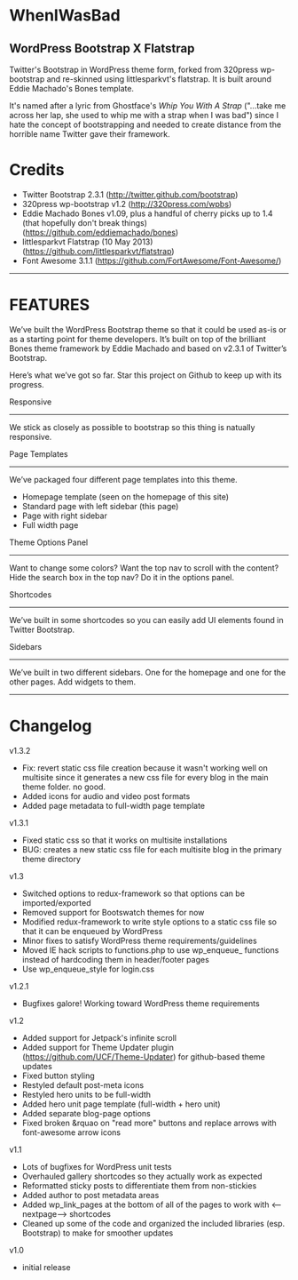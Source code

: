 WhenIWasBad 
===========
WordPress Bootstrap X Flatstrap
-------------------------------
Twitter's Bootstrap in WordPress theme form, forked from 320press wp-bootstrap and re-skinned using littlesparkvt's flatstrap. It is built around Eddie Machado's Bones template. 

It's named after a lyric from Ghostface's _Whip You With A Strap_ ("...take me across her lap, she used to whip me with a strap when I was bad") since I hate the concept of bootstrapping and needed to create distance from the horrible name Twitter gave their framework.

Credits
=======

* Twitter Bootstrap 2.3.1 (http://twitter.github.com/bootstrap)
* 320press wp-bootstrap v1.2 (http://320press.com/wpbs)
* Eddie Machado Bones v1.09, plus a handful of cherry picks up to 1.4 (that hopefully don't break things) (https://github.com/eddiemachado/bones)
* littlesparkvt Flatstrap (10 May 2013) (https://github.com/littlesparkvt/flatstrap)
* Font Awesome 3.1.1 (https://github.com/FortAwesome/Font-Awesome/)


---

FEATURES
========

We’ve built the WordPress Bootstrap theme so that it could be used as-is or as a starting point for theme developers. It’s built on top of the brilliant Bones theme framework by Eddie Machado and based on v2.3.1 of Twitter’s Bootstrap.

Here’s what we’ve got so far. Star this project on Github to keep up with its progress.

Responsive
__________

We stick as closely as possible to bootstrap so this thing is natually responsive. 

Page Templates
______________

We’ve packaged four different page templates into this theme.

* Homepage template (seen on the homepage of this site)
* Standard page with left sidebar (this page)
* Page with right sidebar
* Full width page

Theme Options Panel
___________________

Want to change some colors? Want the top nav to scroll with the content? Hide the search box in the top nav? Do it in the options panel.

Shortcodes
__________

We’ve built in some shortcodes so you can easily add UI elements found in Twitter Bootstrap.

Sidebars
________

We’ve built in two different sidebars. One for the homepage and one for the other pages. Add widgets to them.

---

Changelog
=========
v1.3.2

* Fix: revert static css file creation because it wasn't working well on multisite since it generates a new css file for every blog in the main theme folder. no good.
* Added icons for audio and video post formats
* Added page metadata to full-width page template


v1.3.1

* Fixed static css so that it works on multisite installations
* BUG: creates a new static css file for each multisite blog in the primary theme directory

v1.3

* Switched options to redux-framework so that options can be imported/exported
* Removed support for Bootswatch themes for now
* Modified redux-framework to write style options to a static css file so that it can be enqueued by WordPress
* Minor fixes to satisfy WordPress theme requirements/guidelines
* Moved IE hack scripts to functions.php to use wp_enqueue_ functions instead of hardcoding them in header/footer pages
* Use wp_enqueue_style for login.css


v1.2.1

* Bugfixes galore! Working toward WordPress theme requirements


v1.2

* Added support for Jetpack's infinite scroll
* Added support for Theme Updater plugin (https://github.com/UCF/Theme-Updater) for github-based theme updates
* Fixed button styling
* Restyled default post-meta icons
* Restyled hero units to be full-width
* Added hero unit page template (full-width + hero unit)
* Added separate blog-page options
* Fixed broken &rquao on "read more" buttons and replace arrows with font-awesome arrow icons


v1.1

* Lots of bugfixes for WordPress unit tests
* Overhauled gallery shortcodes so they actually work as expected
* Reformatted sticky posts to differentiate them from non-stickies
* Added author to post metadata areas
* Added wp_link_pages at the bottom of all of the pages to work with <--nextpage--> shortcodes
* Cleaned up some of the code and organized the included libraries (esp. Bootstrap) to make for smoother updates


v1.0

* initial release

